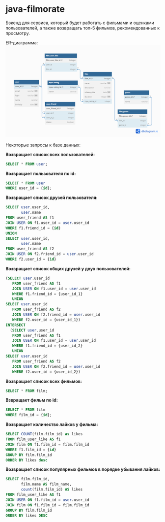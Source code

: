 
# java-filmorate
Бэкенд для сервиса, который будет работать с фильмами и оценками пользователей, а также возвращать топ-5 фильмов, рекомендованных к просмотру.

ER-диаграмма:
![ER-диаграмма](ER_diagram.png)


Некоторые запросы к базе данных:<br/>

**Возвращает список всех пользователей:** 
```SQL
SELECT * FROM user;
```

**Возвращает пользователя по id:**
```SQL
SELECT * FROM user
WHERE user_id = {id};
```

**Возвращает список друзей пользователя:**
```SQL
SELECT user.user_id,
       user.name
FROM user_friend AS f1
JOIN USER ON f1.user_id = user.user_id
WHERE f1.friend_id = {id}
UNION
SELECT user.user_id,
       user.name
FROM user_friend AS f2
JOIN USER ON f2.friend_id = user.user_id
WHERE f2.user_id = {id}
```

**Возвращает список общих друзей у двух пользователей:**
```SQL
(SELECT user.user_id
   FROM user_friend AS f1
   JOIN USER ON f1.user_id = user.user_id
   WHERE f1.friend_id = {user_id_1}
   UNION
SELECT user.user_id
   FROM user_friend AS f2
   JOIN USER ON f2.friend_id = user.user_id
   WHERE f2.user_id = {user_id_1})
INTERSECT
  (SELECT user.user_id
   FROM user_friend AS f1
   JOIN USER ON f1.user_id = user.user_id
   WHERE f1.friend_id = {user_id_2}
   UNION
SELECT user.user_id
   FROM user_friend AS f2
   JOIN USER ON f2.friend_id = user.user_id
   WHERE f2.user_id = {user_id_2})
```

**Возвращает список всех фильмов:** 
```SQL
SELECT * FROM film;
```

**Взвращает фильм по id:**
```SQL
SELECT * FROM film
WHERE film_id = {id};
```

**Возвращает количество лайков у фильма:**
```SQL
SELECT COUNT(film.film_id) as likes
FROM film_user_like AS f1
JOIN film ON f1.film_id = film.film_id
WHERE f1.film_id = {id}
GROUP BY film.film_id
ORDER BY likes desc
```

**Возвращает список популярных фильмов в порядке убывания лайков:**
```SQL
SELECT film.film_id,
       film.name AS film_name,
       count(film.film_id) AS likes
FROM film_user_like AS f1
JOIN USER ON f1.film_id = user.user_id
JOIN film ON f1.film_id = film.film_id
GROUP BY film.film_id
ORDER BY likes DESC
```
